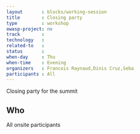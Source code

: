 ```yaml
---
layout       : blocks/working-session
title        : Closing party
type         : workshop
owasp-project: no
track        :
technology   :
related-to   :
status       : 
when-day     : Thu
when-time    : Evening
organizers   : Francois Raynaud,Dinis Cruz,Seba
participants : All
---
```


Closing party for the summit

## Who

All onsite participants
